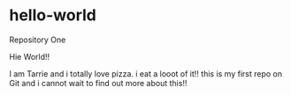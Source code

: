 # hello-world
Repository One

Hie World!!

I am Tarrie and i totally love pizza. i eat a looot
of it!! this is my first repo on Git and i cannot wait to find out more about this!!
